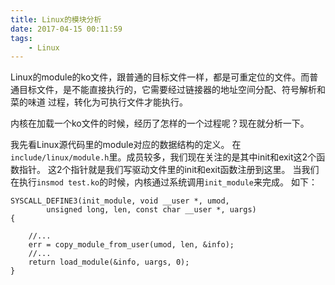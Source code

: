 ```yaml
---
title: Linux的模块分析
date: 2017-04-15 00:11:59
tags:
	- Linux
---
```

Linux的module的ko文件，跟普通的目标文件一样，都是可重定位的文件。而普通目标文件，是不能直接执行的，它需要经过链接器的地址空间分配、符号解析和菜的味道 过程，转化为可执行文件才能执行。

内核在加载一个ko文件的时候，经历了怎样的一个过程呢？现在就分析一下。

我先看Linux源代码里的module对应的数据结构的定义。
在`include/linux/module.h`里。成员较多，我们现在关注的是其中init和exit这2个函数指针。
这2个指针就是我们写驱动文件里的init和exit函数注册到这里。
当我们在执行`insmod test.ko`的时候，内核通过系统调用`init_module`来完成。
如下：
```
SYSCALL_DEFINE3(init_module, void __user *, umod,
		unsigned long, len, const char __user *, uargs)
{

	//...
	err = copy_module_from_user(umod, len, &info);
	//...
	return load_module(&info, uargs, 0);
}
```


